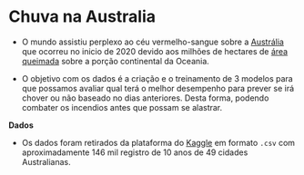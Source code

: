 # Chuva na Australia 

 
  - O mundo assistiu perplexo ao céu vermelho-sangue sobre a [Austrália](https://www.youtube.com/watch?v=cYl5l2sEoPE) que ocorreu no inicio de 2020 devido aos milhões de hectares de [área queimada](https://gauchazh.clicrbs.com.br/ultimas-noticias/tag/incendio-na-australia/) sobre a porção continental da Oceania. 
  
- O objetivo com os dados é a criação e o treinamento de 3 modelos para que possamos avaliar qual terá o melhor desempenho para prever se irá chover ou não baseado no dias anteriores. Desta forma, podendo combater os incendios antes que possam se alastrar. 

**Dados**
- Os dados foram retirados da plataforma do [Kaggle](https://www.kaggle.com/datasets/gauravduttakiit/weather-in-aus) em formato <code>.csv</code> com aproximadamente 146 mil registro de 10 anos de 49 cidades Australianas. 


